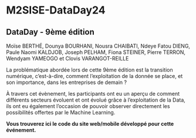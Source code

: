 # M2SISE-DataDay24

## DataDay - 9ème édition
Moïse BERTHÉ, Dounya BOURHANI, Nousra CHAIBATI, Ndeye Fatou DIENG,
Paule Naomi KALDJOB, Joseph PELHAM, Fiona STEINER, Pierre TERRON,
Wendyam YAMEOGO et Clovis VARANGOT-REILLE

La problématique abordée lors de cette 9ème édition est la transition numérique, c’est-à-dire, comment l’exploitation de la donnée se place, et son importance, dans les entreprises de demain ?

À travers cet évènement, les participants ont eu un aperçu de comment différents secteurs évoluent et ont évolué grâce à l’exploitation de la Data, ils ont eu également l’occasion de pouvoir observer directement les possibilités offertes par le Machine Learning.

**Vous trouverez ici le code du site web/mobile développé pour cette événement.**
